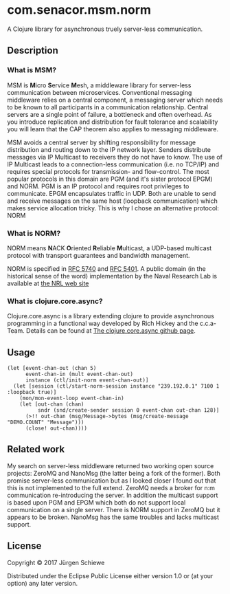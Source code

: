# com.senacor.msm.norm

A Clojure library for asynchronous truely server-less communication.

## Description

### What is MSM?

MSM is **M**icro **S**ervice **M**esh, a middleware library for server-less
communication between microservices.
Conventional messaging middleware relies on a central component, a messaging server
which needs to be known to all participants in a communication relationship. Central
servers are a single point of failure, a bottleneck and often overhead.
As you introduce replication and distribution for fault tolerance and scalability you
will learn that the CAP theorem also applies to messaging middleware.

MSM avoids a central server by shifting responsibility for message distribution and
routing down to the IP network layer. Senders distribute messages via IP Multicast to
receivers they do not have to know.
The use of IP Multicast leads to a connection-less communication (i.e. no TCP/IP) and
requires special protocols for transmission- and flow-control. The most popular protocols
in this domain are PGM (and it's sister protocol EPGM) and NORM. PGM is an IP protocol and
requires root privileges to communicate. EPGM encapsulates traffic in UDP. Both are unable
to send and receive messages on the same host (loopback communication) which makes service
allocation tricky. This is why I chose an alternative protocol: NORM

### What is NORM?

NORM means **N**ACK **O**riented **R**eliable **M**ulticast, a UDP-based multicast
protocol with transport guarantees and bandwidth management.

NORM is specified in [RFC 5740](https://tools.ietf.org/html/rfc5740) and
[RFC 5401](https://tools.ietf.org/html/rfc5401). A
public domain (in the historical sense of the word) implementation 
by the Naval Research Lab is available at [the NRL web site](https://www.nrl.navy.mil/itd/ncs/products/norm)

### What is clojure.core.async?

Clojure.core.async is a library extending clojure to provide asynchronous
programming in a functional way developed by Rich Hickey and the c.c.a-Team.
Details can be found at [The clojure.core.async github page](https://github.com/clojure/core.async).

## Usage

    (let [event-chan-out (chan 5)
          event-chan-in (mult event-chan-out)
          instance (ctl/init-norm event-chan-out)]
      (let [session (ctl/start-norm-session instance "239.192.0.1" 7100 1 :loopback true)]
        (mon/mon-event-loop event-chan-in)
        (let [out-chan (chan)
              sndr (snd/create-sender session 0 event-chan out-chan 128)]
          (>!! out-chan (msg/Message->bytes (msg/create-message "DEMO.COUNT" "Message")))
          (close! out-chan))))
        

## Related work

My search on server-less middleware returned two working open source projects: ZeroMQ and NanoMsg (the latter
being a fork of the former). Both promise server-less communication but as I looked closer I found out
that this is not implemented to the full extend. ZeroMQ needs a broker for n:m communication
re-introducing the server. In addition the multicast support is based upon PGM and EPGM which both
do not support local communication on a single server. There is NORM support in ZeroMQ but it appears
to be broken. NanoMsg has the same troubles and lacks multicast support.

## License

Copyright © 2017 Jürgen Schiewe

Distributed under the Eclipse Public License either version 1.0 or (at
your option) any later version.
